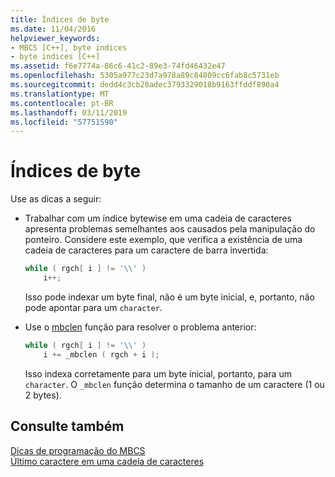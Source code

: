 ```yaml
---
title: Índices de byte
ms.date: 11/04/2016
helpviewer_keywords:
- MBCS [C++], byte indices
- byte indices [C++]
ms.assetid: f6e7774a-86c6-41c2-89e3-74fd46432e47
ms.openlocfilehash: 5305a977c23d7a978a89c84809cc6fab8c5731eb
ms.sourcegitcommit: dedd4c3cb28adec3793329018b9163ffddf890a4
ms.translationtype: MT
ms.contentlocale: pt-BR
ms.lasthandoff: 03/11/2019
ms.locfileid: "57751590"
---
```

# <a name="byte-indices"></a>Índices de byte

Use as dicas a seguir:

- Trabalhar com um índice bytewise em uma cadeia de caracteres apresenta problemas semelhantes aos causados pela manipulação do ponteiro. Considere este exemplo, que verifica a existência de uma cadeia de caracteres para um caractere de barra invertida:

    ```cpp
    while ( rgch[ i ] != '\\' )
        i++;
    ```

   Isso pode indexar um byte final, não é um byte inicial, e, portanto, não pode apontar para um `character`.

- Use o [mbclen](../c-runtime-library/reference/mbclen-mblen-mblen-l.md) função para resolver o problema anterior:

    ```cpp
    while ( rgch[ i ] != '\\' )
        i += _mbclen ( rgch + i );
    ```

   Isso indexa corretamente para um byte inicial, portanto, para um `character`. O `_mbclen` função determina o tamanho de um caractere (1 ou 2 bytes).

## <a name="see-also"></a>Consulte também

[Dicas de programação do MBCS](../text/mbcs-programming-tips.md)<br/>
[Último caractere em uma cadeia de caracteres](../text/last-character-in-a-string.md)
